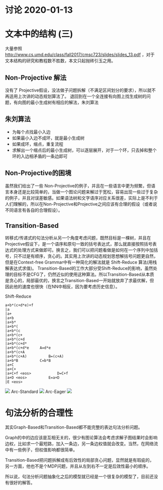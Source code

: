讨论 2020-01-13
=

# 文本中的结构 (三)

大量参照 http://www.cs.umd.edu/class/fall2017/cmsc723/slides/slides_13.pdf ，对于文本结构的研究和教程数不胜数，本文只起抛砖引玉之用。

## Non-Projective 解法
没有了 Projective假设，没法做子问题拆解（不满足区间划分的要求），所以就不再适用上次讲的动态规划算法了。
退回到在一个全连接有向图上找生成树的问题，有向图的最小生成树有相应的解法，朱刘算法

## 朱刘算法

- 为每个点找最小入边
- 如果最小入边不成环，就是最小生成树
- 如果成环，缩点，重复流程
- 求解出一个缩点后的最小生成树，可以逐层展开，对于一个环，只去掉和整个环的入边相矛盾的一条边即可

## Non-Projective的困境
虽然我们给出了一些 Non-Projective的例子，并且在一些语言中更为频繁，但语言本身还是比较简单的，当做一个图论问题来解过于宽松，容易出现一些过于复杂的例子，并且对误差敏感。如果语法树和文字语序对应关系很差，实际上是不利于人们理解的，所以在Non-Projective和Projective之间应该有合理的假设（或者说不同语言有各自的合理假设）。

## Transition-Based 
转移式/传递式的句法分析从另一个角度考虑问题，既然目标是一棵树，并且在Projective假设下，是一个语序和原句一致的括号表达式，那么就直接按照括号表达式的处理方式来做即可。换言之，我们可以把问题看做是如何在一个序列中加括号，只不过是有顺序，贪心的。其实用上次讲的动态规划思想解括号问题更自然，但是在Context-free Grammar中有一种简化的解法就是 Shift-Reduce 算法(用栈解表达式求值)。 Transition-Based的工作大部分受Shift-Reduce的影响，虽然处理的目标不是CFG了，仍然近似的使用这种算法。所以Transition-Based从本质是贪心的，局部最优的，换言之Transition-Based一开始就放弃了求最优解，但因此他的速度也很快（在NN中相反，因为要考虑历史信息）。

Shift-Reduce
```=
a+b*(c+d*e)+f
|a
|a+
|a+b
|a+b*
|a+b*(
|a+b*(c
|a+b*(c+
|a+b*(c+d
|a+b*(c+d*
|a+b*(c+d*e    	A=d*e
|a+b*(c+A
|a+b*(c+A)	        B=(c+A)
|a+b*B         	C=b*B
|a+C
|a+C+
|a+C+f <eos>	        D=C+f
|a+D <eos> 	        E=a+D
|E <eos>
```

![](https://i.imgur.com/RlVdPLZ.png)
Arc-Standard
![](https://i.imgur.com/cLYmf5X.png)
Arc-Eager
![](https://i.imgur.com/CTZfDah.png)


# 句法分析的合理性
其实Graph-Based和Transition-Based都不能完整的表达句法分析问题。

Graph的中的边应该是互相无关的，很少有图论算法会考虑求解子图结果时会影响边权，比如求一个最短路，加入一条边，另一条边权值就会改变。当然，在网络流中有一些例子，但权值影响都很简单。

Transition-Based把问题拆解成有后效性的局部贪心问题，显然就是有瑕疵的，另一方面，他也不是个MDP问题，并且从左到右不一定是后效性最小的顺序。

所以说，句法分析问题抽象化之后的模型就已经是一个很复杂的模型了，目前还没有很好的解答。
